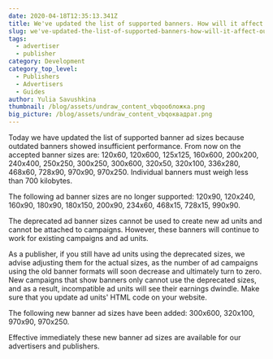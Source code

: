 ```yaml
---
date: 2020-04-18T12:35:13.341Z
title: We've updated the list of supported banners. How will it affect our users?
slug: we've-updated-the-list-of-supported-banners-how-will-it-affect-our-users
tags:
  - advertiser
  - publisher
category: Development
category_top_level:
  - Publishers
  - Advertisers
  - Guides
author: Yulia Savushkina
thumbnail: /blog/assets/undraw_content_vbqoобложка.png
big_picture: /blog/assets/undraw_content_vbqoквадрат.png
---
```

Today we have updated the list of supported banner ad sizes because outdated banners showed insufficient performance. From now on the accepted banner sizes are: 120x60, 120x600, 125x125, 160x600, 200x200, 240x400, 250x250, 300x250, 300x600, 320x50, 320x100, 336x280, 468x60, 728x90, 970x90, 970x250. Individual banners must weigh less than 700 kilobytes.



The following ad banner sizes are no longer supported: 120x90, 120x240, 160x90, 180x90, 180x150, 200x90, 234x60, 468x15, 728x15, 990x90. 



The deprecated ad banner sizes cannot be used to create new ad units and cannot be attached to campaigns. However, these banners will continue to work for existing campaigns and ad units.



As a publisher, if you still have ad units using the deprecated sizes, we advise adjusting them for the actual sizes, as the number of ad campaigns using the old banner formats will soon decrease and ultimately turn to zero. New campaigns that show banners only cannot use the deprecated sizes, and as a result, incompatible ad units will see their earnings dwindle. Make sure that you update ad units' HTML code on your website.



The following new banner ad sizes have been added: 300x600, 320x100, 970x90, 970x250.



Effective immediately these new banner ad sizes are available for our advertisers and publishers.
